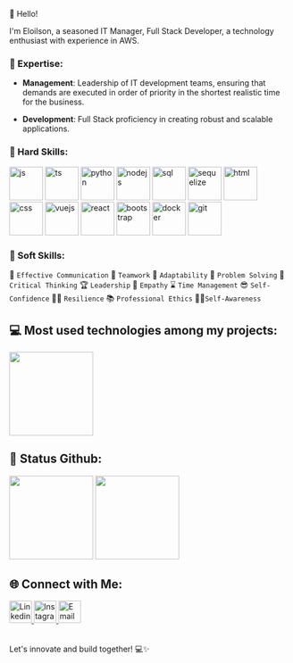 👋 Hello!

  I'm Eloilson, a seasoned IT Manager, Full Stack Developer, a technology enthusiast with experience in AWS.

### 🚀 Expertise:

- **Management**: 
 Leadership of IT development teams, ensuring that demands are executed in order of priority in the shortest realistic time for the business.

- **Development**:
Full Stack proficiency in creating robust and scalable applications.

### 🔧 Hard Skills:
 
<div>
    <img alt="js" src="https://seeklogo.com/images/J/javascript-logo-8892AEFCAC-seeklogo.com.png" height="60"/>
    <img margin="10" alt="ts" src="https://seeklogo.com/images/T/typescript-logo-B29A3F462D-seeklogo.com.png" height="60"/>
    <img alt="python" src="https://cdn-icons-png.flaticon.com/128/5968/5968350.png" height="60"/>
    <img alt="nodejs" src="https://seeklogo.com/images/N/nodejs-logo-54107C5EDD-seeklogo.com.png?v=638179441380000000" height="60"/>
    <img alt="sql" src="https://cdn-icons-png.flaticon.com/512/2772/2772128.png" height="60"/>
    <img alt="sequelize" src="https://seeklogo.com/images/S/sequelize-logo-9A5075DB9F-seeklogo.com.png" height="60"/>
    <img alt="html" src="https://cdn-icons-png.flaticon.com/128/1051/1051277.png" height="60"/>
    <img alt="css" src="https://cdn-icons-png.flaticon.com/128/732/732190.png" height="60"/>
    <img alt="vuejs" src="https://logosdownload.com/logo/vue.js-logo-512.png" height="60"/>
    <img alt="react" src="https://cdn-icons-png.flaticon.com/128/1126/1126012.png" height="60"/>
    <img alt="bootstrap" src="https://seeklogo.com/images/B/bootstrap-logo-3C30FB2A16-seeklogo.com.png" height="60"/>
    <img alt="docker" src="https://seeklogo.com/images/D/docker-logo-CF97D0124B-seeklogo.com.png" height="60"/>
    <img alt="git" src="https://seeklogo.com/images/G/git-logo-A1D01DDA30-seeklogo.com.png" height="60"/>

### 🌟 Soft Skills:

💬 `Effective Communication`
🤝 `Teamwork`
🔄 `Adaptability`
🤯 `Problem Solving`
🧠 `Critical Thinking`
🏆 `Leadership`
🤗 `Empathy`
⌛ `Time Management`
😎 `Self-Confidence`
🏋️‍♂️ `Resilience`
📚 `Professional Ethics`
🧘‍♂️`Self-Awareness`

## 💻 Most used technologies among my projects:

 <img height="150" src="https://github-readme-stats-git-main-eloilsondosanjos.vercel.app/api/top-langs/?username=eloilsondosanjos&layout=compact&hide_title=true&theme=transparent"/>
 

## 🎯 Status Github:

<div>
  <img height="150" src="https://github-readme-stats-git-main-eloilsondosanjos.vercel.app/api?username=eloilsondosanjos&show_icons=true&hide_title=true&theme=transparent"/>

  <img height="150" src="https://github-readme-streak-stats.herokuapp.com/?user=eloilsondosanjos&show_icons=true&hide_title=true&fire=5194F0&ring=5194F0&currStreakLabel=5194F0&theme=transparent"/>
</div> 

## 🌐 Connect with Me:

<div>
<a href="https://www.linkedin.com/in/eloilsondosanjosrocha/" target="_blank">
  <img height="40" alt="Linkedin" src="https://seeklogo.com/images/L/linkedin-in-icon-logo-2E34704F04-seeklogo.com.png"/>
</a>

<a href="https://www.instagram.com/elo_dosanjos" target="_blank">
  <img height="40" alt="Instagram" src="https://seeklogo.com/images/I/instagram-new-2016-logo-D9D42A0AD4-seeklogo.com.png" />
</a>
<a href="https://twitter.com/eloilson_dos" target="_blank">
  <img  height="40" alt="Email" src="https://cdn-icons-png.flaticon.com/128/3256/3256013.png" />
</a>
</div>
</br>
</br>
Let's innovate and build together! 💻✨

 

